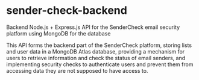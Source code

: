 ﻿# sender-check-backend

Backend Node.js + Express.js API for the SenderCheck email security platform using MongoDB for the database

This API forms the backend part of the SenderCheck platform, storing lists and user data in a MongoDB Atlas database, providing a mechanism for users to retrieve information and check the status of email senders, and implementing security checks to authenticate users and prevent them from accessing data they are not supposed to have access to.
